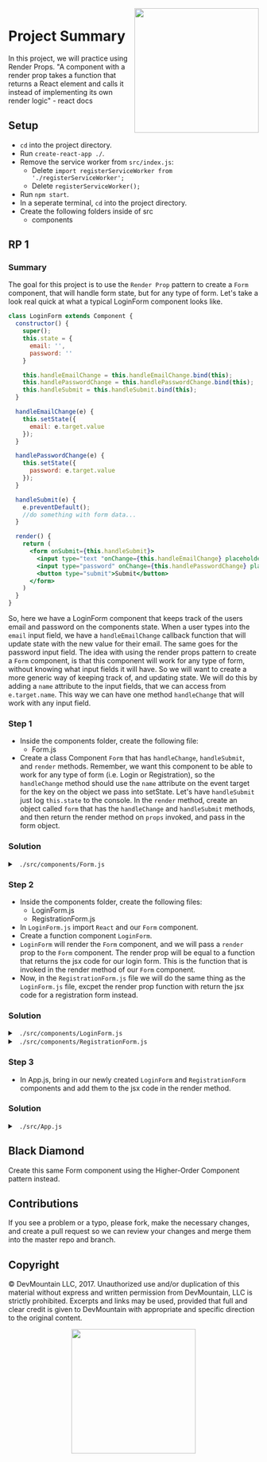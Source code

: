 <img src="https://s3.amazonaws.com/devmountain/readme-logo.png" width="250" align="right">

# Project Summary

In this project, we will practice using Render Props.  "A component with a render prop takes a function that returns a React element and calls it instead of implementing its own render logic" - react docs

## Setup

- `cd` into the project directory.
- Run `create-react-app ./`.
- Remove the service worker from `src/index.js`:
  - Delete `import registerServiceWorker from './registerServiceWorker';`
  - Delete `registerServiceWorker();`
- Run `npm start`.
- In a seperate terminal, `cd` into the project directory.
- Create the following folders inside of src
  - components

## RP 1

### Summary

The goal for this project is to use the `Render Prop` pattern to create a `Form` component, that will handle form state, but for any type of form. Let's take a look real quick at what a typical LoginForm component looks like.
```jsx
class LoginForm extends Component {
  constructor() {
    super();
    this.state = {
      email: '',
      password: ''
    }

    this.handleEmailChange = this.handleEmailChange.bind(this);
    this.handlePasswordChange = this.handlePasswordChange.bind(this);
    this.handleSubmit = this.handleSubmit.bind(this);
  }

  handleEmailChange(e) {
    this.setState({
      email: e.target.value
    });
  }

  handlePasswordChange(e) {
    this.setState({
      password: e.target.value
    });
  }

  handleSubmit(e) {
    e.preventDefault();
    //do something with form data...
  }

  render() {
    return (
      <form onSubmit={this.handleSubmit}>
        <input type="text "onChange={this.handleEmailChange} placeholder="email" />
        <input type="password" onChange={this.handlePasswordChange} placeholder="password" />
        <button type="submit">Submit</button>
      </form>
    )
  }
}
``` 
So, here we have a LoginForm component that keeps track of the users email and password on the components state.  When a user types into the `email` input field, we have a `handleEmailChange` callback function that will update state with the new value for their email.  The same goes for the password input field. The idea with using the render props pattern to create a `Form` component, is that this component will work for any type of form, without knowing what input fields it will have.  So we will want to create a more generic way of keeping track of, and updating state.  We will do this by adding a `name` attribute to the input fields, that we can access from `e.target.name`.  This way we can have one method `handleChange` that will work with any input field.

### Step 1

- Inside the components folder, create the following file:
  - Form.js
- Create a class Component `Form` that has `handleChange`, `handleSubmit`, and `render` methods.  Remember, we want this component to be able to work for any type of form (i.e. Login or Registration), so the `handleChange` method should use the `name` attribute on the event target for the key on the object we pass into setState.  Let's have `handleSubmit` just log `this.state` to the console.  In the `render` method, create an object called `form` that has the `handleChange` and `handleSubmit` methods, and then return the render method on `props` invoked, and pass in the form object.
 
### Solution

<details>

<summary> <code> ./src/components/Form.js </code> </summary>

```jsx
import { Component } from 'react'

export default class Form extends Component {
  handleChange = e => {
    let { name, value } = e.target
    this.setState({
      [name]: value
    })
  }

  handleSubmit = e => {
    console.log('form data:', this.state)
  }

  render() {
    let form = {
      handleChange: this.handleChange,
      handleSubmit: this.handleSubmit
    }
    return this.props.render(form)
  }
}
```

</details>

### Step 2

- Inside the components folder, create the following files:
  - LoginForm.js
  - RegistrationForm.js
- In `LoginForm.js` import `React` and our `Form` component.
- Create a function component `LoginForm`.
- `LoginForm` will render the `Form` component, and we will pass a `render` prop to the `Form` component.  The render prop will be equal to a function that returns the jsx code for our login form.  This is the function that is invoked in the render method of our `Form` component.
- Now, in the `RegistrationForm.js` file we will do the same thing as the `LoginForm.js` file, excpet the render prop function with return the jsx code for a registration form instead.

### Solution

<details>

<summary> <code> ./src/components/LoginForm.js </code> </summary>

```jsx
import React from 'react'

import Form from './Form'

export default function(props) {
  return (
    <Form render={form => {
      return (
        <div>
          <h1>Login Form</h1>
          <input 
            type="text" 
            name="email" 
            placeholder="email"
            onChange={form.handleChange}/>
          <input 
            type="text" 
            name="password" 
            placeholder="password"
            onChange={form.handleChange}/>
          <button onClick={form.handleSubmit}>submit</button>
        </div>
      )
    }}/>
  )
}
```

</details>

<details>

<summary> <code> ./src/components/RegistrationForm.js </code> </summary>

```jsx
import React from 'react'

import Form from '../RPs/Form'

export default function(props) {
  return (
    <Form render={form => {
      return (
        <div>
          <h1>Registration Form</h1>
          <input 
            type="text" 
            name="name" 
            placeholder="name"
            onChange={form.handleChange}/>
          <input 
            type="text" 
            name="email" 
            placeholder="email"
            onChange={form.handleChange}/>
          <input 
            type="text" 
            name="password" 
            placeholder="password"
            onChange={form.handleChange}/>
          <input 
            type="text" 
            name="confirmPassword" 
            placeholder="confirm Password"
            onChange={form.handleChange}/>
          <button onClick={form.handleSubmit}>submit</button>
        </div>
      )
    }}/>
  )
}
```

</details>

### Step 3

- In App.js, bring in our newly created `LoginForm` and `RegistrationForm` components and add them to the jsx code in the render method.

### Solution

<details>

<summary> <code> ./src/App.js </code> </summary>

```jsx
import React, { Component } from 'react';
import './App.css';

import SuperSecret from './components/SuperSecret'
import LoginForm from './components/LoginForm'
import RegistrationForm from './components/RegistrationForm'

class App extends Component {
  render() {
    return (
      <div className="App">
        <LoginForm />
        <RegistrationForm />
      </div>
    );
  }
}

export default App;
```

</details>

## Black Diamond

Create this same Form component using the Higher-Order Component pattern instead.

## Contributions

If you see a problem or a typo, please fork, make the necessary changes, and create a pull request so we can review your changes and merge them into the master repo and branch.

## Copyright

© DevMountain LLC, 2017. Unauthorized use and/or duplication of this material without express and written permission from DevMountain, LLC is strictly prohibited. Excerpts and links may be used, provided that full and clear credit is given to DevMountain with appropriate and specific direction to the original content.

<p align="center">
<img src="https://s3.amazonaws.com/devmountain/readme-logo.png" width="250">
</p>
